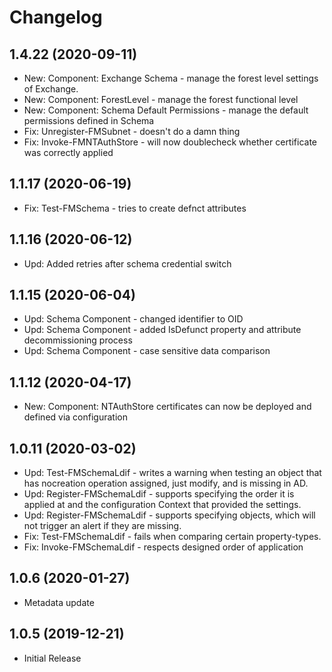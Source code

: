 ﻿# Changelog

## 1.4.22 (2020-09-11)

- New: Component: Exchange Schema - manage the forest level settings of Exchange.
- New: Component: ForestLevel - manage the forest functional level
- New: Component: Schema Default Permissions - manage the default permissions defined in Schema
- Fix: Unregister-FMSubnet - doesn't do a damn thing
- Fix: Invoke-FMNTAuthStore - will now doublecheck whether certificate was correctly applied

## 1.1.17 (2020-06-19)

- Fix: Test-FMSchema - tries to create defnct attributes

## 1.1.16 (2020-06-12)

- Upd: Added retries after schema credential switch

## 1.1.15 (2020-06-04)

- Upd: Schema Component - changed identifier to OID
- Upd: Schema Component - added IsDefunct property and attribute decommissioning process
- Upd: Schema Component - case sensitive data comparison

## 1.1.12 (2020-04-17)

- New: Component: NTAuthStore certificates can now be deployed and defined via configuration

## 1.0.11 (2020-03-02)

- Upd: Test-FMSchemaLdif - writes a warning when testing an object that has nocreation operation assigned, just modify, and is missing in AD.
- Upd: Register-FMSchemaLdif - supports specifying the order it is applied at and the configuration Context that provided the settings.
- Upd: Register-FMSchemaLdif - supports specifying objects, which will not trigger an alert if they are missing.
- Fix: Test-FMSchemaLdif - fails when comparing certain property-types.
- Fix: Invoke-FMSchemaLdif - respects designed order of application

## 1.0.6 (2020-01-27)

- Metadata update

## 1.0.5 (2019-12-21)

- Initial Release
